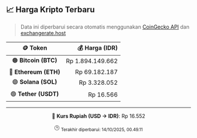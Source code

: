 

<!-- HARGA_KRIPTO -->
## 📈 Harga Kripto Terbaru

> Data ini diperbarui secara otomatis menggunakan [CoinGecko API](https://www.coingecko.com/) dan [exchangerate.host](https://exchangerate.host/)

<div align="center">

| 🪙 Token | 💰 Harga (IDR) |
|:------:|---------------:|
| 🟠 **Bitcoin (BTC)**   | Rp 1.894.149.662 |
| 🔵 **Ethereum (ETH)**  | Rp 69.182.187 |
| 🟣 **Solana (SOL)**    | Rp 3.328.052 |
| 🟢 **Tether (USDT)**   | Rp 16.566 |

---

💱 **Kurs Rupiah (USD → IDR)**: Rp 16.552

🕒 <sub>Terakhir diperbarui: 14/10/2025, 00.49.11</sub>

</div>
<!-- /HARGA_KRIPTO -->
